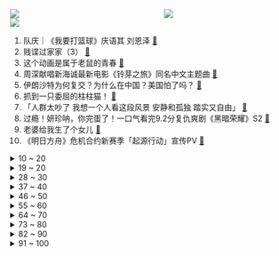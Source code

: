 <div >
	<a style="float:left;width:55%;" href = "https://github.com/anuraghazra/github-readme-stats">
	 <img src = "https://github-readme-stats.vercel.app/api?username=iuuuuuaena&theme=buefy&show_icons=true"/>
	</a>
	<a  style="float:right;width:45%" href = "https://github.com/anuraghazra/github-readme-stats">
	 <img  src="https://github-readme-stats.vercel.app/api/top-langs/?username=anuraghazra&layout=compact"/>
	</a>
	</div>

[![](https://img.shields.io/badge/jxd-@jxdgogogo.xyz-yellowgreen.svg)](https://www.jxdgogogo.xyz)<br>
1. 队庆｜《我要打篮球》庆语其 刘恩泽 [:link:](//www.bilibili.com/video/BV1k84y1A7Gy) <br>
2. 贱谍过家家（3） [:link:](//www.bilibili.com/video/BV1k54y1K7rQ) <br>
3. 这个动画是属于老鼠的青春 [:link:](//www.bilibili.com/video/BV1Rx4y1N7TF) <br>
4. 周深献唱新海诚最新电影《铃芽之旅》同名中文主题曲 [:link:](//www.bilibili.com/video/BV1AM411W7E5) <br>
5. 伊朗沙特为何复交？为什么在中国？美国怕了吗？ [:link:](//www.bilibili.com/video/BV1ZX4y1Z7o3) <br>
6. 抓到一只委屈的柱柱猫！ [:link:](//www.bilibili.com/video/BV1Db411o7WU) <br>
7. 「人群太吵了 我想一个人看这段风景 安静和孤独 踏实又自由」 [:link:](//www.bilibili.com/video/BV1S84y1c7ht) <br>
8. 过瘾！妍珍呐，你完蛋了！一口气看完9.2分复仇爽剧《黑暗荣耀》S2 [:link:](//www.bilibili.com/video/BV1DL411y7VY) <br>
9. 老婆给我生了个女儿 [:link:](//www.bilibili.com/video/BV1zo4y1B7MC) <br>
10. 《明日方舟》危机合约新赛季「起源行动」宣传PV [:link:](//www.bilibili.com/video/BV15v4y1L7nB) <br>
<details>
<summary>10 ~ 20</summary>

11. 你随口交代的一句话，猫可以记好久… [:link:](//www.bilibili.com/video/BV1nL411o7EG) <br>
12. 辞 职 宣 传 片 [:link:](//www.bilibili.com/video/BV1nL411o7cs) <br>
13. 【渐构】万字科普ChatGPT-4为什么会颠覆人类社会 [:link:](//www.bilibili.com/video/BV1MY4y1R7EN) <br>
14. 小傲尘封厨具！小潮跺脚生气！ [:link:](//www.bilibili.com/video/BV1Tv4y177Fj) <br>
15. 我决定了，带日本媳妇回趟娘家！预计花销五万，日本消费这么高？ [:link:](//www.bilibili.com/video/BV1E94y1F7cj) <br>
16. 帅小伙人生第一次烤全羊，没想到这么没想到！ [:link:](//www.bilibili.com/video/BV1Q24y1M7G2) <br>
17. 复仇盛宴，全程高能！爆肝解说《黑暗荣耀2》大结局！ [:link:](//www.bilibili.com/video/BV1JM411W7N2) <br>
18. 重庆|突然的光 [:link:](//www.bilibili.com/video/BV1qk4y1b7z6) <br>
19. 我情绪跌宕起伏的一天 [:link:](//www.bilibili.com/video/BV1Mg4y1t7z5) <br>
</details>
<details>
<summary>19 ~ 20</summary>

20. 费列罗：你这样复刻，我真的会谢 [:link:](//www.bilibili.com/video/BV1FM4y1k7Nk) <br>
21. 2000年的中国发生了什么？【激荡四十年·2000】 [:link:](//www.bilibili.com/video/BV1LL411k7Tj) <br>
22. 一年花5000万忽悠女人的护肤品广告商 [:link:](//www.bilibili.com/video/BV1Qs4y1G7U3) <br>
23. 【刘谦魔术课】 预测柯洁的棋步，可能吗？ [:link:](//www.bilibili.com/video/BV1QT411r76p) <br>
24. 把烟伪装成“玩具”卖给孩子？ 暗查黑暗工厂，我扒出了背后的团伙 [:link:](//www.bilibili.com/video/BV1bY411z77T) <br>
25. 骑上我心爱的小摩托，他永远不会堵车 [:link:](//www.bilibili.com/video/BV1AX4y1f7aJ) <br>
26. John爷爷的宠粉大惊喜！超详细Tom猫画法 [:link:](//www.bilibili.com/video/BV1hk4y1h7X3) <br>
27. 吃完城隍庙这家店，想给来上海旅游的小伙伴道个歉... [:link:](//www.bilibili.com/video/BV1XL411y7z7) <br>
28. 【小白Nanno】有遇到那个愿意陪你做所有事情的人吗 [:link:](//www.bilibili.com/video/BV1bk4y1b7J4) <br>
</details>
<details>
<summary>28 ~ 30</summary>

29. 很火的两个书籍图片出处（川哥+妈披发） [:link:](//www.bilibili.com/video/BV17b411f7MK) <br>
30. 《 海 绵 宝 宝 》 [:link:](//www.bilibili.com/video/BV1oP411o7Q6) <br>
31. 流浪两年半走遍半个中国，终于回到家乡，感觉真好 [:link:](//www.bilibili.com/video/BV19Y4y197tq) <br>
32. 震 动 模 式 ！ [:link:](//www.bilibili.com/video/BV1ec41177tG) <br>
33. 【落叶逐火】CF-EX-1至8突袭 摆完挂机 简单好抄（明日方舟艾露猫的委托柜台） [:link:](//www.bilibili.com/video/BV1HT411r7RE) <br>
34. 修马桶修下水道的水到底有多深？弄不好修个马桶几千块钱都得搭进去。 [:link:](//www.bilibili.com/video/BV1524y137qT) <br>
35. 不要跟妈妈诉苦，她帮不到 睡不着 [:link:](//www.bilibili.com/video/BV1iY411z7Nw) <br>
36. [菊草TOON] 头上的数字 [:link:](//www.bilibili.com/video/BV1d24y1M7eA) <br>
37. 多种口味烤冷面，有你喜欢的吗？ [:link:](//www.bilibili.com/video/BV1rY4y1977w) <br>
</details>
<details>
<summary>37 ~ 40</summary>

38. 外卖214元鳗鱼饭和19元鳗鱼饭，究竟有什么区别？【外卖对决】 [:link:](//www.bilibili.com/video/BV1AT411Y7gA) <br>
39. 又杀疯了！9.3分的韩国复仇神剧这次终于一爽到底！深度解说《黑暗荣耀2》（上） [:link:](//www.bilibili.com/video/BV17P411Z7jo) <br>
40. 这一钳子下去头都得没 [:link:](//www.bilibili.com/video/BV1XP411o7ob) <br>
41. 燃哭了！这才叫高开高走，金属狂潮！零差评宝藏佳作《杀戮猎鹰》 [:link:](//www.bilibili.com/video/BV19x4y1N7r2) <br>
42. 史上生态系统最复杂的游戏！甚至可以驯服捕猎者！ [:link:](//www.bilibili.com/video/BV1CM411p721) <br>
43. 用中国古籍测试外国人汉语水平 [:link:](//www.bilibili.com/video/BV1eT411r7kt) <br>
44. 日本最努力生活的大爷，70岁拥有亿万身家，却每天骑40公里薅羊毛 [:link:](//www.bilibili.com/video/BV15x4y1K7Yy) <br>
45. 简单的电动车 [:link:](//www.bilibili.com/video/BV13x4y1K7co) <br>
46. 极限冲刺！！！ [:link:](//www.bilibili.com/video/BV1so4y1B7Ab) <br>
</details>
<details>
<summary>46 ~ 50</summary>

47. 恕我直言深柜收纳，不搜“收纳盒”，更好用 [:link:](//www.bilibili.com/video/BV1QY4y1975G) <br>
48. 【(G)I-DLE】[宋雨琦] - 'Flowers / Miley Cyrus' (Cover) [:link:](//www.bilibili.com/video/BV1aL411k7Hu) <br>
49. 我就说不能让00后这么早接手传统习俗 [:link:](//www.bilibili.com/video/BV1Ro4y167vD) <br>
50. 这都拿不下你？ [:link:](//www.bilibili.com/video/BV1eX4y1S76n) <br>
51. 你管这叫修正带？ [:link:](//www.bilibili.com/video/BV158411F7eF) <br>
52. 手搓V2发动机！我为7岁女儿造小摩托 [:link:](//www.bilibili.com/video/BV1FM411W76K) <br>
53. 逆   天  中  配 [:link:](//www.bilibili.com/video/BV1s24y1t7SS) <br>
54. 首季完结，乔尔杀穿！抵达火萤医院！精讲《最后生还者》第9集结局（含剧集评价，彩蛋分享）【墨菲】 [:link:](//www.bilibili.com/video/BV15v4y177g3) <br>
55. 我被食人族邀请到了家里过夜..... [:link:](//www.bilibili.com/video/BV1ux4y1K78U) <br>
</details>
<details>
<summary>55 ~ 60</summary>

56. 这是十几年来让我感悟最深的一次理发… [:link:](//www.bilibili.com/video/BV1rM4y1r7Qh) <br>
57. 假如我的校园是一款RPG游戏！ [:link:](//www.bilibili.com/video/BV1E84y1A7z2) <br>
58. 割喉强奸、杀人碎尸、雨夜尾随……这部新剧也太敢拍了吧！国产犯罪剧《他是谁》 [:link:](//www.bilibili.com/video/BV1JT411k7Vp) <br>
59. 当三国走进现实 [:link:](//www.bilibili.com/video/BV1Yg4y1b7PA) <br>
60. 这三个月我搞了票大的 [:link:](//www.bilibili.com/video/BV1k54y1K7Bj) <br>
61. 我二舅介绍的，兄弟们认真的 [:link:](//www.bilibili.com/video/BV1Dv4y1j7PC) <br>
62. 被打了 今天没段子 [:link:](//www.bilibili.com/video/BV1u8411F7Eo) <br>
63. 深度|| 秦始皇的权力暗战，十年速灭六国的秦并天下总开关 [:link:](//www.bilibili.com/video/BV1gx4y1P7M9) <br>
64. “神被她的信徒欺骗了。”              把乡下老家养鸡房子改造成了废弃病院…… [:link:](//www.bilibili.com/video/BV1V24y137Mu) <br>
</details>
<details>
<summary>64 ~ 70</summary>

65. 【花小烙】被称为“魔鬼的苹果”的土豆，是如何征服世界的！ [:link:](//www.bilibili.com/video/BV1KY4y1R7dY) <br>
66. 人类还有希望吗 [:link:](//www.bilibili.com/video/BV1vs4y1G7aY) <br>
67. 《内鱼的尽头是…？》 [:link:](//www.bilibili.com/video/BV13g4y1473k) <br>
68. 逛仓储式超市不敢囤货？教你高效搬进冰箱！ [:link:](//www.bilibili.com/video/BV1kc411776g) <br>
69. #每周一拍 这是一个预谋了4年的视频。她肉眼可见地长大，我肉眼可见地变老，他肉眼可见地变圆...#怀孕#成长记录 [:link:](//www.bilibili.com/video/BV1q54y1M79z) <br>
70. 只有经历过才会感同身受… [:link:](//www.bilibili.com/video/BV1CM411p7DM) <br>
71. 两天不回信息就算默认分手？ [:link:](//www.bilibili.com/video/BV1w24y137jH) <br>
72. 【双语】特斯拉改装120寸轮毂，增加“逆天”功能 [:link:](//www.bilibili.com/video/BV1354y1T75H) <br>
73. 上海.红房子西菜馆 厨子探店¥1?86 [:link:](//www.bilibili.com/video/BV1A24y1t7JP) <br>
</details>
<details>
<summary>73 ~ 80</summary>

74. 卧底销量10万+海鲜｜有毒硼砂泡黄金鲍，海参边煮边上色 [:link:](//www.bilibili.com/video/BV11Y4y197S1) <br>
75. 妍珍呐！我来模仿你了！我现在的嗓子已经哑了，过来给我道歉呐！ [:link:](//www.bilibili.com/video/BV1p24y1t7MX) <br>
76. 《崩坏3》真我·人之律者服装「春好桃夭」即将登场 [:link:](//www.bilibili.com/video/BV1tP411f7BY) <br>
77. 当你把物体挤压到极致 [:link:](//www.bilibili.com/video/BV1wL411o7bA) <br>
78. 说一句话就可以免费吃饭，老板的爱心感动了我！ [:link:](//www.bilibili.com/video/BV1k24y1M742) <br>
79. 出来拍点成年人应该看的片子 [:link:](//www.bilibili.com/video/BV1wg4y1t7Pg) <br>
80. 人多力量大 [:link:](//www.bilibili.com/video/BV1Xx4y1A7UM) <br>
81. 是男人就一口气喝完 [:link:](//www.bilibili.com/video/BV1Vv4y177s6) <br>
82. 第一次见这么细节的演技 [:link:](//www.bilibili.com/video/BV1Bv4y177KT) <br>
</details>
<details>
<summary>82 ~ 90</summary>

83. 两年了，我还是忘不了她。。。 [:link:](//www.bilibili.com/video/BV1e84y1c7GB) <br>
84. 智圆行方 我的世界永恒的MC生存 二周目EP25 [:link:](//www.bilibili.com/video/BV1sL411k75v) <br>
85. 耗时3720小时，原神史上首位角色最高伤害诞生！巅峰无法被撼动，因已达到极限！ [:link:](//www.bilibili.com/video/BV1fP411f7ZW) <br>
86. 放到整个csgo圈子都是相当炸裂的存在！ [:link:](//www.bilibili.com/video/BV1yo4y167Vc) <br>
87. 反恐精英 [:link:](//www.bilibili.com/video/BV1JL411o769) <br>
88. 《我们结婚了！！！》 [:link:](//www.bilibili.com/video/BV1PL411o7vS) <br>
89. 【村上幸平】假面骑士555主角组齐聚B站！一起来回顾经典! [:link:](//www.bilibili.com/video/BV1TX4y1f7eP) <br>
90. 一面多吃 [:link:](//www.bilibili.com/video/BV1dx4y1A76r) <br>
91. 我愿称这个视频为《学英语最强外挂》 [:link:](//www.bilibili.com/video/BV1c54y1T7Pi) <br>
</details>
<details>
<summary>91 ~ 100</summary>

92. 甘蔗果盘 [:link:](//www.bilibili.com/video/BV1sx4y1K7uk) <br>
93. 老薛说的对4536251 [:link:](//www.bilibili.com/video/BV1X84y1w7zq) <br>
94. 【战双帕弥什】新版本「萦森歧路」PV公开 | 幽林逐影，离群归程 [:link:](//www.bilibili.com/video/BV1V8411F7PU) <br>
95. 【JUMP】大学生打螺丝没什么不可以？董明珠说的没错，但学不来。 [:link:](//www.bilibili.com/video/BV1XL411k7AS) <br>
96. 【明日方舟】“落叶逐火”CF-EX1~8摆完挂机全关卡攻略！操作轻松+语音详解的愉悦攻略！《明日方舟》|魔法Zc目录 [:link:](//www.bilibili.com/video/BV12Y4y197Kz) <br>
97. 诺手最赖皮连招！剑姬：我这个英雄怎么没W？ [:link:](//www.bilibili.com/video/BV1wY4y1R7Th) <br>
98. 土味攻击，最为致命！ [:link:](//www.bilibili.com/video/BV1nM4y1r7QM) <br>
99. 雨夜连环碎尸案，凶手极其残暴，破案犹如大海捞针！《他是谁》 [:link:](//www.bilibili.com/video/BV1YL411o7hS) <br>
100. 【半佛】上帝都怕点外卖 [:link:](//www.bilibili.com/video/BV1As4y1V77K) <br>
</details>
